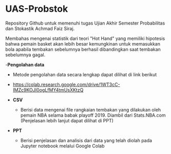 # UAS-Probstok
Repository Github untuk memenuhi tugas Ujian Akhir Semester Probabilitas dan Stokastik Achmad Faiz Siraj.

Membahas mengenai statistik dari teori "Hot Hand" yang memiliki hipotesis bahwa pemain basket akan lebih besar kemungkinan untuk
memasukkan bola apabila tembakan sebelumnya berhasil dibandingkan saat tembakan sebelumnya gagal.

-**Pengolahan data**
  - Metode pengolahan data secara lengkap dapat dilihat di link berikut
  - https://colab.research.google.com/drive/1WT3cC-IMZc9KOJI0ogLfMY4tmUsXKtzQ
  
- **CSV**
  - Berisi data mengenai file rangkaian tembakan yang dilakukan oleh pemain NBA selama babak playoff 2019. Diambil dari Stats.NBA.com 
  (Penjelasan lebih lanjut dapat dilihat di PPT)
  
- **PPT**
  - Berisi penjelasan dan analisis dari data yang telah diolah pada Jupyter notebook melalui Google Colab


  
  
